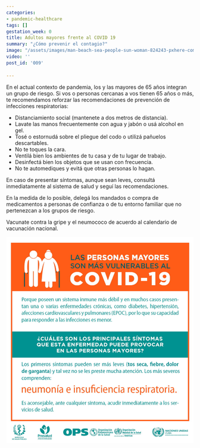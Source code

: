 ```yaml
---
categories:
- pandemic-healthcare
tags: []
gestation_week: 0
title: Adultos mayores frente al COVID 19
summary: "¿Cómo prevenir el contagio?"
image: "/assets/images/man-beach-sea-people-sun-woman-824243-pxhere-com-1.jpg"
video: ''
post_id: '009'

---
```

En el actual contexto de pandemia, los y las mayores de 65 años integran un grupo de riesgo. Si vos o personas cercanas a vos tienen 65 años o más, te recomendamos reforzar las recomendaciones de prevención de infecciones respiratorias:

* Distanciamiento social (mantenete a dos metros de distancia).
* Lavate las manos frecuentemente con agua y jabón o usá alcohol en gel.
* Tosé o estornudá sobre el pliegue del codo o utilizá pañuelos descartables.
* No te toques la cara.
* Ventilá bien los ambientes de tu casa y de tu lugar de trabajo.
* Desinfectá bien los objetos que se usan con frecuencia.
* No te automediques y evitá que otras personas lo hagan.

En caso de presentar síntomas, aunque sean leves, consultá inmediatamente al sistema de salud y seguí las recomendaciones.

En la medida de lo posible, delegá los mandados o compra de medicamentos a personas de confianza o de tu entorno familiar que no pertenezcan a los grupos de riesgo.

Vacunate contra la gripe y el neumococo de acuerdo al calendario de vacunación nacional.

![](/assets/images/por-que-personas-mayores-son-mas-vulnerables.jpg)